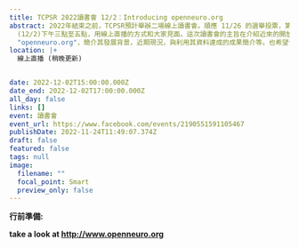 ```yaml
---
title: TCPSR 2022讀書會 12/2：Introducing openneuro.org
abstract: 2022年結束之前，TCPSR預計舉辦二場線上讀書會。順應 11/26 的選舉投票，第二場將會延到下週五
  (12/2)下午三點至五點，用線上直播的方式和大家見面。這次讀書會的主旨在介紹近來的開放神經科學資源中，成長快速的
  "openneuro.org"，簡介其發展背景，近期現況，與利用其資料達成的成果簡介等。也希望台灣的學界能夠從此種大學贊助的網路平台之運作與成長中得到啟發。
location: |+
  線上直播 (稍晚更新)


date: 2022-12-02T15:00:00.000Z
date_end: 2022-12-02T17:00:00.000Z
all_day: false
links: []
event: 讀書會
event_url: https://www.facebook.com/events/2190551591105467
publishDate: 2022-11-24T11:49:07.374Z
draft: false
featured: false
tags: null
image:
  filename: ""
  focal_point: Smart
  preview_only: false
---
```

**行前準備:** 

**t﻿ake a look at http://www.openneuro.org**
